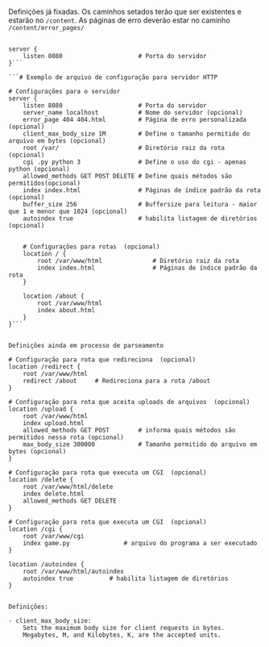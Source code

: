 Definições já fixadas.
Os caminhos setados terão que ser existentes e estarão no ``/content``.
As páginas de erro deverão estar no caminho ``/content/error_pages/``

```# Configuração mínima para o webserv rodar

server {
	listen 8080						# Porta do servidor
}```

```# Exemplo de arquivo de configuração para servidor HTTP

# Configurações para o servidor
server {
	listen 8080						# Porta do servidor
	server_name localhost			# Nome do servidor (opcional)
	error_page 404 404.html			# Página de erro personalizada (opcional)
	client_max_body_size 1M			# Define o tamanho permitido do arquivo em bytes (opcional)
	root /var/						# Diretório raiz da rota (opcional)
	cgi .py python 3				# Define o uso do cgi - apenas python (opcional)
	allowed_methods GET POST DELETE # Define quais métodos são permitidos(opcional)
	index index.html				# Páginas de índice padrão da rota (opcional)
	buffer_size 256					# Buffersize para leitura - maior que 1 e menor que 1024 (opcional)
	autoindex true					# habilita listagem de diretórios (opcional)


	# Configurações para rotas  (opcional)
	location / {
		root /var/www/html				# Diretório raiz da rota
		index index.html				# Páginas de índice padrão da rota
	}

	location /about {
		root /var/www/html
		index about.html
	}
}```


Definições ainda em processo de parseamento
```
	# Configuração para rota que redireciona  (opcional)
	location /redirect {
		root /var/www/html
		redirect /about		# Redireciona para a rota /about
	}

	# Configuração para rota que aceita uploads de arquivos  (opcional)
	location /upload {
		root /var/www/html
		index upload.html
		allowed_methods GET POST		# informa quais métodos são permitidos nessa rota (opcional)
		max_body_size 300000			# Tamanho permitido do arquivo em bytes (opcional)
	}

	# Configuração para rota que executa um CGI  (opcional)
	location /delete {
		root /var/www/html/delete
		index delete.html
		allowed_methods GET DELETE		
	}

	# Configuração para rota que executa um CGI  (opcional)
	location /cgi {
		root /var/www/cgi
		index game.py				# arquivo do programa a ser executado
	}

	location /autoindex {
		root /var/www/html/autoindex
		autoindex true			# habilita listagem de diretórios
	}
```

Definições:

- client_max_body_size:
	Sets the maximum body size for client requests in bytes.
	Megabytes, M, and Kilobytes, K, are the accepted units.